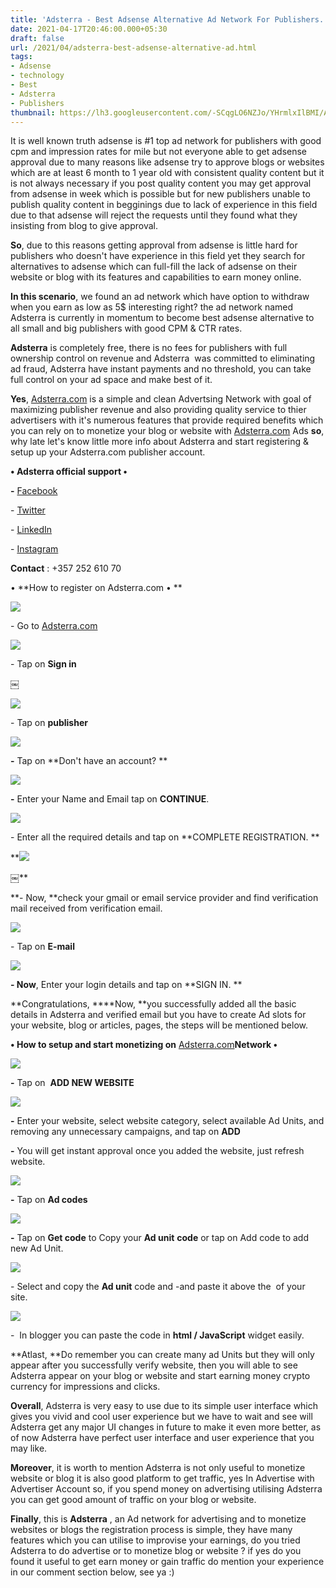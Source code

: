 ```yaml
---
title: 'Adsterra - Best Adsense Alternative Ad Network For Publishers.'
date: 2021-04-17T20:46:00.000+05:30
draft: false
url: /2021/04/adsterra-best-adsense-alternative-ad.html
tags: 
- Adsense
- technology
- Best
- Adsterra
- Publishers
thumbnail: https://lh3.googleusercontent.com/-SCqgLO6NZJo/YHrmlxIlBMI/AAAAAAAAEJg/cM3XC5FKXHwvqF1SjaP0uh8uKOrp-GvQwCLcBGAsYHQ/s1600/1618667153113686-0.png "Adsterra - Best Adsense Alternative Ad Network For Publishers."
--- 
```


  

It is well known truth adsense is #1 top ad network for publishers with good cpm and impression rates for mile but not everyone able to get adsense approval due to many reasons like adsense try to approve blogs or websites which are at least 6 month to 1 year old with consistent quality content but it is not always necessary if you post quality content you may get approval from adsense in week which is possible but for new publishers unable to publish quality content in begginings due to lack of experience in this field due to that adsense will reject the requests until they found what they insisting from blog to give approval.  

  

**So**, due to this reasons getting approval from adsense is little hard for publishers who doesn't have experience in this field yet they search for alternatives to adsense which can full-fill the lack of adsense on their website or blog with its features and capabilities to earn money online.   

  

**In this scenario**, we found an ad network which have option to withdraw when you earn as low as 5$ interesting right? the ad network named Adsterra is currently in momentum to become best adsense alternative to all small and big publishers with good CPM & CTR rates.   

  

**Adsterra** is completely free, there is no fees for publishers with full ownership control on revenue and Adsterra  was committed to eliminating ad fraud, Adsterra have instant payments and no threshold, you can take full control on your ad space and make best of it. 

  

**Yes**, [Adsterra.com](http://Adsterra.com)[](http://colorfulads.com/) is a simple and clean Advertsing Network with goal of maximizing publisher revenue and also providing quality service to thier advertisers with it's numerous features that provide required benefits which you can rely on to monetize your blog or website with [Adsterra.com](http://Adsterra.com) Ads **so**, why late let's know little more info about Adsterra and start registering & setup up your Adsterra.com publisher account.  

  

**• Adsterra official support •**

**\-** [Facebook](https://www.facebook.com/adsterranetwork)

\- [Twitter](https://twitter.com/adsterranetwork)

\- [LinkedIn](https://www.linkedin.com/company/adsterra)

\- [Instagram](https://www.instagram.com/adsterra_network)

  

**Contact** : +357 252 610 70

  

• **How to register on Adsterra.com • **  

  

 ![](https://lh3.googleusercontent.com/-Zb_RlMZqzBk/YHr7ycxoQ3I/AAAAAAAAEKo/z_fCylc9vAwa1YKrqzrN-zo6HAGta1OBQCLcBGAsYHQ/s1600/1618672580122981-0.png) 

  

\- Go to [Adsterra.com](http://Adsterra.com)

  

 ![](https://lh3.googleusercontent.com/-9z2zLPd1zeY/YHr7xHAhPtI/AAAAAAAAEKk/EKwIFgFEJDQrdAXZ_hszLfRYOc4FCvbXgCLcBGAsYHQ/s1600/1618672573356868-1.png) 

  

\- Tap on **Sign in**

￼

 ![](https://lh3.googleusercontent.com/-3GH5t5X0ENs/YHr7vdbqjWI/AAAAAAAAEKg/FiL0OMDqnDM2WiKmqnVQbUt1pZwStbJRwCLcBGAsYHQ/s1600/1618672565718471-2.png) 

  

\- Tap on **publisher**

 **![](https://lh3.googleusercontent.com/-6oViRWJHQms/YHr7toibg5I/AAAAAAAAEKc/dcSQpI1sgvI-z27Z94u8UuvYpj2Uoqa0ACLcBGAsYHQ/s1600/1618672561152062-3.png)** 

**\-** Tap on **Don't have an account? **

 **![](https://lh3.googleusercontent.com/-OnS2lUXtHj4/YHr7scwuseI/AAAAAAAAEKY/te8eHhJ_4bkurN6KbDzLu7wubhIQYP0nACLcBGAsYHQ/s1600/1618672555993565-4.png)** 

**\-** Enter your Name and Email tap on **CONTINUE**. 

  

 ![](https://lh3.googleusercontent.com/-pf0Ew9vLFZA/YHr7rJr-esI/AAAAAAAAEKU/Rl0pxyzqjbMNeTeaNjesfUbCpK29AxnmwCLcBGAsYHQ/s1600/1618672551348515-5.png) 

  

  

\- Enter all the required details and tap on **COMPLETE REGISTRATION. **

 **![](https://lh3.googleusercontent.com/-RTD769nNxpw/YHr7px4ZkmI/AAAAAAAAEKQ/EvTGMvaRxCEFjOGQyO047f27ZjKJ-ZsdgCLcBGAsYHQ/s1600/1618672546419143-6.png) 

￼**

**\- Now, **check your gmail or email service provider and find verification mail received from verification email. 

  

 ![](https://lh3.googleusercontent.com/-APGTZ4Y1Rd0/YHr7opa7cZI/AAAAAAAAEKM/If-tFfrneJ8n9fxHyxkhyWMs55_vb2CTgCLcBGAsYHQ/s1600/1618672541191893-7.png) 

  

\- Tap on **E-mail**

 **![](https://lh3.googleusercontent.com/-7rt1bgoGKso/YHr7nUdeZlI/AAAAAAAAEKE/gzdvmaiUhLEutdato-ERifhzSoXuaVRqwCLcBGAsYHQ/s1600/1618672536214551-8.png)** 

**\- Now**, Enter your login details and tap on **SIGN IN. **

**Congratulations, ****Now, **you successfully added all the basic details in Adsterra and verified email but you have to create Ad slots for your website, blog or articles, pages, the steps will be mentioned below. 

  

**• How to setup and start monetizing on** [Adsterra.com](http://Adsterra.com)**Network •**  

 **![](https://lh3.googleusercontent.com/-ky-rRMivWqk/YHr7mEv7K0I/AAAAAAAAEKA/vDwaKm0QwSEP0FxrhJehbuhnMDWPJ5lAACLcBGAsYHQ/s1600/1618672531780285-9.png)** 

**\-** Tap on  **ADD NEW WEBSITE**

 **![](https://lh3.googleusercontent.com/-Gf9yGYx1cSM/YHr7kxmcSZI/AAAAAAAAEJ8/XDjDhpd-gUkrpXG8AZJ-RrienyQv6CktgCLcBGAsYHQ/s1600/1618672516300354-10.png)** 

**\-** Enter your website, select website category, select available Ad Units, and removing any unnecessary campaigns, and tap on **ADD**

**\-** You will get instant approval once you added the website, just refresh website. 

  

 ![](https://lh3.googleusercontent.com/-SN4r3qPprbE/YHr7gGD_uvI/AAAAAAAAEJ4/ek61vbU_JG4d76L5FVQ-k_NnJhOcD9fcQCLcBGAsYHQ/s1600/1618672504107761-11.png) 

  

**\-** Tap on **Ad codes**

 **![](https://lh3.googleusercontent.com/-wZ_V1GOcOBU/YHr7dw8PdRI/AAAAAAAAEJ0/txYcs7G_8dwlOwx8i8QIQNenSQWwin6gwCLcBGAsYHQ/s1600/1618672491831999-12.png)** 

**\-** Tap on **Get code** to Copy your **Ad unit** **code** or tap on Add code to add new Ad Unit. 

  

 ![](https://lh3.googleusercontent.com/-VQ_z4aA2M8A/YHr7aiayR7I/AAAAAAAAEJw/CTRuZGvxH6UtsffA73EFGLKz26BgTuHjQCLcBGAsYHQ/s1600/1618672483952613-13.png) 

  

  

\- Select and copy the **Ad unit** code and -and paste it above the  of your site. 

  

 ![](https://lh3.googleusercontent.com/-PptgnBBFC4g/YHr7YxG532I/AAAAAAAAEJs/h0WmteOjCfUgvyZ_vMbBm3S0jnKMghYDACLcBGAsYHQ/s1600/1618672472156227-14.png) 

  

\-  In blogger you can paste the code in **html / JavaScript** widget easily. 

  

**Atlast, **Do remember you can create many ad Units but they will only appear after you successfully verify website, then you will able to see Adsterra appear on your blog or website and start earning money crypto currency for impressions and clicks.   

  

**Overall**, Adsterra is very easy to use due to its simple user interface which gives you vivid and cool user experience but we have to wait and see will Adsterra get any major UI changes in future to make it even more better, as of now Adsterra have perfect user interface and user experience that you may like.   

  

**Moreover**, it is worth to mention Adsterra is not only useful to monetize website or blog it is also good platform to get traffic, yes In Advertise with Advertiser Account so, if you spend money on advertising utilising Adsterra you can get good amount of traffic on your blog or website.   

  

**Finally**, this is **Adsterra** , an Ad network for advertising and to monetize websites or blogs the registration process is simple, they have many features which you can utilise to improvise your earnings, do you tried Adsterra to do advertise or to monetize blog or website ? if yes do you found it useful to get earn money or gain traffic do mention your experience in our comment section below, see ya :)